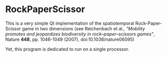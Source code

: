 # RockPaperScissor

This is a very simple Qt implementation of the spatiotemporal Rock-Paper-Scissor game in two dimensions (see Reichenbach et al., *"Mobility promotes and jeopardizes biodiversity in rock–paper–scissors games"*, Nature **448**, pp. 1046-1049 (2007), doi:10.1038/nature06095)





Yet, this program is dedicated to run on a single processor. 
